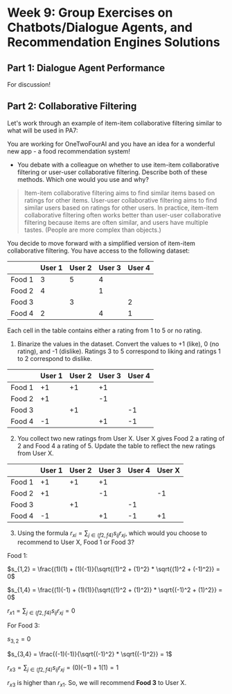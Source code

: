 # Week 9: Group Exercises on Chatbots/Dialogue Agents, and Recommendation Engines Solutions

## Part 1: Dialogue Agent Performance
For discussion!

## Part 2: Collaborative Filtering

Let's work through an example of item-item collaborative filtering similar to what will be used in PA7:

You are working for OneTwoFourAI and you have an idea for a wonderful new app - a food recommendation system! 

* You debate with a colleague on whether to use item-item collaborative filtering or user-user collaborative filtering. Describe both of these methods. Which one would you use and why?


>Item-item collaborative filtering aims to find similar items based on ratings for other items. User-user collaborative filtering aims to find similar users based on ratings for other users. In practice, item-item collaborative filtering often works better than user-user collaborative filtering because items are often similar, and users have multiple tastes. (People are more complex than objects.)



You decide to move forward with a simplified version of item-item collaborative filtering. You have access to the following dataset: 


|        | User 1 | User 2 | User 3 | User 4 |
|--------|--------|--------|--------|--------|
| Food 1 | 3      | 5      | 4      |        |
| Food 2 | 4      |        | 1      |        |
| Food 3 |        | 3      |        | 2      |
| Food 4 | 2      |        | 4      | 1      |

Each cell in the table contains either a rating from 1 to 5 or no rating. 


1. Binarize the values in the dataset. Convert the values to +1 (like), 0 (no rating), and -1 (dislike). Ratings 3 to 5 correspond to liking and ratings 1 to 2 correspond to dislike. 


|        | User 1 | User 2 | User 3 | User 4 |
|--------|--------|--------|--------|--------|
| Food 1 | +1     | +1     | +1     |        |
| Food 2 | +1     |        | -1     |        |
| Food 3 |        | +1     |        | -1     |
| Food 4 | -1     |        | +1     | -1     |


2. You collect two new ratings from User X. User X gives Food 2 a rating of 2 and Food 4 a rating of 5. Update the table to reflect the new ratings from User X. 

|        | User 1 | User 2 | User 3 | User 4 | User X |
|--------|--------|--------|--------|--------|--------|
| Food 1 | +1     | +1     | +1     |        |        |
| Food 2 | +1     |        | -1     |        | -1     |
| Food 3 |        | +1     |        | -1     |        |
| Food 4 | -1     |        | +1     | -1     | +1     |

3. Using the formula $r_{xi} = \sum_{j\in(f2, f4)} s_{ij}r_{xj}$, which would you choose to recommend to User X, Food 1 or Food 3?

Food 1:

$s_{1,2} = \frac{(1)(1) + (1)(-1)}{\sqrt{(1)^2 + (1)^2} * \sqrt{(1)^2 + (-1)^2}} = 0$

$s_{1,4} = \frac{(1)(-1) + (1)(1)}{\sqrt{(1)^2 + (1)^2)} * \sqrt{(-1)^2 + (1)^2}} = 0$

$r_{x1} = \sum_{j\in(f2, f4)} s_{ij}r_{xj} = 0$ 

For Food 3:

$s_{3,2} = 0$

$s_{3,4} = \frac{(-1)(-1)}{\sqrt{(-1)^2} * \sqrt{(-1)^2}} = 1$

$r_{x3} = \sum_{j\in(f2, f4)} s_{ij}r_{xj} = (0)(-1) + 1(1) = 1$ 


$r_{x3}$ is higher than $r_{x1}$. So, we will recommend **Food 3** to User X. 
